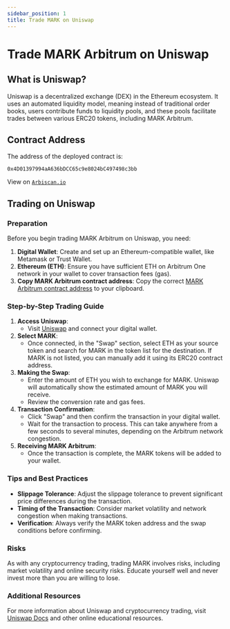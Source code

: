 ```yaml
---
sidebar_position: 1
title: Trade MARK on Uniswap
---
```


# Trade MARK Arbitrum on Uniswap

## What is Uniswap?

Uniswap is a decentralized exchange (DEX) in the Ethereum ecosystem. It uses an automated liquidity model, meaning instead of traditional order books, users contribute funds to liquidity pools, and these pools facilitate trades between various ERC20 tokens, including MARK Arbitrum.

## Contract Address

The address of the deployed contract is:

```
0x4D01397994aA636bDCC65c9e8024bC497498c3bb
```

View on [`Arbiscan.io`](https://arbiscan.io/token/0x4D01397994aA636bDCC65c9e8024bC497498c3bb)

## Trading on Uniswap

### Preparation
Before you begin trading MARK Arbitrum on Uniswap, you need:

1. **Digital Wallet**: Create and set up an Ethereum-compatible wallet, like Metamask or Trust Wallet.
2. **Ethereum (ETH)**: Ensure you have sufficient ETH on Arbitrum One network in your wallet to cover transaction fees (gas).
3. **Copy MARK Arbitrum contract address**: Copy the correct [MARK Arbitrum contract address](/docs/learn/mark-arbitrum/specifications) to your clipboard.

### Step-by-Step Trading Guide
1. **Access Uniswap**:
   - Visit [Uniswap](https://app.uniswap.org/explore/tokens/arbitrum/0x4D01397994aA636bDCC65c9e8024bC497498c3bb?inputCurrency=ETH&chain=arbitrum) and connect your digital wallet.
2. **Select MARK**: 
   - Once connected, in the "Swap" section, select ETH as your source token and search for MARK in the token list for the destination. If MARK is not listed, you can manually add it using its ERC20 contract address.
3. **Making the Swap**:
   - Enter the amount of ETH you wish to exchange for MARK. Uniswap will automatically show the estimated amount of MARK you will receive.
   - Review the conversion rate and gas fees.
4. **Transaction Confirmation**:
   - Click "Swap" and then confirm the transaction in your digital wallet.
   - Wait for the transaction to process. This can take anywhere from a few seconds to several minutes, depending on the Arbitrum network congestion.
5. **Receiving MARK Arbitrum**: 
   - Once the transaction is complete, the MARK tokens will be added to your wallet.

### Tips and Best Practices
- **Slippage Tolerance**: Adjust the slippage tolerance to prevent significant price differences during the transaction.
- **Timing of the Transaction**: Consider market volatility and network congestion when making transactions.
- **Verification**: Always verify the MARK token address and the swap conditions before confirming.

### Risks
As with any cryptocurrency trading, trading MARK involves risks, including market volatility and online security risks. Educate yourself well and never invest more than you are willing to lose.

### Additional Resources
For more information about Uniswap and cryptocurrency trading, visit [Uniswap Docs](https://docs.uniswap.org) and other online educational resources.
